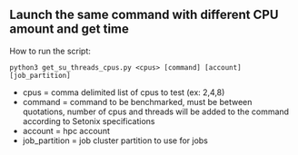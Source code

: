 ## Launch the same command with different CPU amount and get time

How to run the script:
```
python3 get_su_threads_cpus.py <cpus> [command] [account] [job_partition] 
```    
* cpus = comma delimited list of cpus to test (ex: 2,4,8)             
* command = command to be benchmarked, must be between quotations, number of cpus and threads will be added to the command according to Setonix specifications
* account = hpc account      
* job_partition = job cluster partition to use for jobs     

